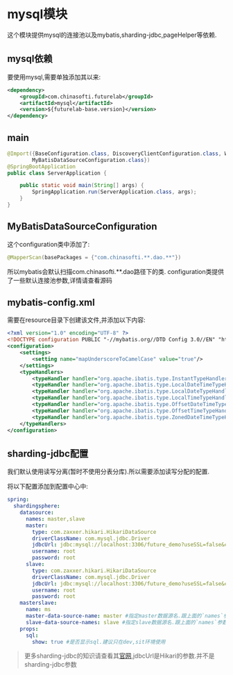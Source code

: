 # mysql模块

这个模块提供mysql的连接池以及mybatis,sharding-jdbc,pageHelper等依赖.

## mysql依赖

要使用mysql,需要单独添加其以来:

```xml
<dependency>
    <groupId>com.chinasofti.futurelab</groupId>
    <artifactId>mysql</artifactId>
    <version>${futurelab-base.version}</version>
</dependency>
```

## main

```java
@Import({BaseConfiguration.class, DiscoveryClientConfiguration.class, WebApplication.class,
        MyBatisDataSourceConfiguration.class})
@SpringBootApplication
public class ServerApplication {

    public static void main(String[] args) {
        SpringApplication.run(ServerApplication.class, args);
    }
}
```

## MyBatisDataSourceConfiguration

这个configuration类中添加了:
```java
@MapperScan(basePackages = {"com.chinasofti.**.dao.**"})
```
所以mybatis会默认扫描com.chinasofti.**.dao路径下的类. configuration类提供了一些默认连接池参数,详情请查看源码

## mybatis-config.xml

需要在resource目录下创建该文件,并添加以下内容:

```xml
<?xml version="1.0" encoding="UTF-8" ?>
<!DOCTYPE configuration PUBLIC "-//mybatis.org//DTD Config 3.0//EN" "http://mybatis.org/dtd/mybatis-3-config.dtd">
<configuration>
    <settings>
        <setting name="mapUnderscoreToCamelCase" value="true"/>
    </settings>
    <typeHandlers>
        <typeHandler handler="org.apache.ibatis.type.InstantTypeHandler" />
        <typeHandler handler="org.apache.ibatis.type.LocalDateTimeTypeHandler" />
        <typeHandler handler="org.apache.ibatis.type.LocalDateTypeHandler" />
        <typeHandler handler="org.apache.ibatis.type.LocalTimeTypeHandler" />
        <typeHandler handler="org.apache.ibatis.type.OffsetDateTimeTypeHandler" />
        <typeHandler handler="org.apache.ibatis.type.OffsetTimeTypeHandler" />
        <typeHandler handler="org.apache.ibatis.type.ZonedDateTimeTypeHandler" />
    </typeHandlers>
</configuration>
```

## sharding-jdbc配置

我们默认使用读写分离(暂时不使用分表分库).所以需要添加读写分配的配置.

将以下配置添加到配置中心中:

```yaml
spring:
  shardingsphere:
    datasource:
      names: master,slave
      master:
        type: com.zaxxer.hikari.HikariDataSource
        driverClassName: com.mysql.jdbc.Driver
        jdbcUrl: jdbc:mysql://localhost:3306/future_demo?useSSL=false&characterEncoding=utf8
        username: root
        password: root
      slave:
        type: com.zaxxer.hikari.HikariDataSource
        driverClassName: com.mysql.jdbc.Driver
        jdbcUrl: jdbc:mysql://localhost:3306/future_demo?useSSL=false&characterEncoding=utf8
        username: root
        password: root
    masterslave:
      name: ms
      master-data-source-name: master #指定master数据源名.跟上面的`names`参数对应
      slave-data-source-names: slave #指定slave数据源名.跟上面的`names`参数对应
    props:
      sql:
        show: true #是否显示sql.建议只在dev,sit环境使用
```

> 更多sharding-jdbc的知识请查看其[官网](https://shardingsphere.apache.org),jdbcUrl是Hikari的参数.并不是sharding-jdbc参数

